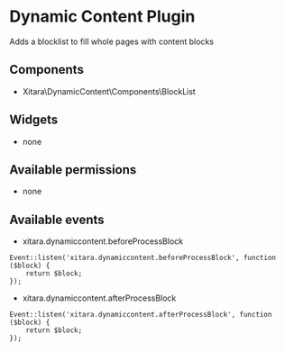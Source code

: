 # Dynamic Content Plugin

Adds a blocklist to fill whole pages with content blocks

## Components

- Xitara\DynamicContent\Components\BlockList

## Widgets

- none

## Available permissions

- none

## Available events

- xitara.dynamiccontent.beforeProcessBlock
```
Event::listen('xitara.dynamiccontent.beforeProcessBlock', function ($block) {
    return $block;
});
```
- xitara.dynamiccontent.afterProcessBlock
```
Event::listen('xitara.dynamiccontent.afterProcessBlock', function ($block) {
    return $block;
});
```
